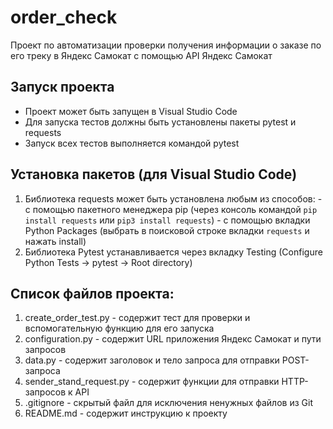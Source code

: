 ﻿# order_check
Проект по автоматизации проверки получения информации о заказе по его треку в Яндекс Самокат с помощью API Яндекс Самокат

## Запуск проекта
 - Проект может быть запущен в Visual Studio Code
 - Для запуска тестов должны быть установлены пакеты pytest и requests
 - Запуск всех тестов выполняется командой pytest

## Установка пакетов (для Visual Studio Code)
1. Библиотека requests может быть установлена любым из способов:
        - с помощью пакетного менеджера pip (через консоль командой ```pip install requests``` или ```pip3 install requests```)
        - с помощью вкладки Python Packages  (выбрать в поисковой строке вкладки ```requests``` и нажать install)
2. Библиотека Pytest устанавливается через вкладку Testing (Configure Python Tests -> pytest -> Root directory) 

## Список файлов проекта:
1. create_order_test.py - содержит тест для проверки и вспомогательную функцию для его запуска
2. configuration.py - содержит URL приложения Яндекс Самокат и пути запросов
3. data.py - содержит заголовок и тело запроса для отправки POST-запроса
4. sender_stand_request.py - содержит функции для отправки HTTP-запросов к API
5. .gitignore - скрытый файл для исключения ненужных файлов из Git
6. README.md - содержит инструкцию к проекту